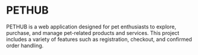 # PETHUB
PETHUB is a web application designed for pet enthusiasts to explore, purchase, and manage pet-related products and services. This project includes a variety of features such as registration, checkout, and confirmed order handling.
